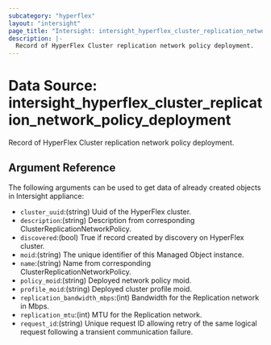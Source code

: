 ```yaml
---
subcategory: "hyperflex"
layout: "intersight"
page_title: "Intersight: intersight_hyperflex_cluster_replication_network_policy_deployment"
description: |-
  Record of HyperFlex Cluster replication network policy deployment.
---
```


# Data Source: intersight_hyperflex_cluster_replication_network_policy_deployment
Record of HyperFlex Cluster replication network policy deployment.
## Argument Reference
The following arguments can be used to get data of already created objects in Intersight appliance:
* `cluster_uuid`:(string) Uuid of the HyperFlex cluster. 
* `description`:(string) Description from corresponding ClusterReplicationNetworkPolicy. 
* `discovered`:(bool) True if record created by discovery on HyperFlex cluster. 
* `moid`:(string) The unique identifier of this Managed Object instance. 
* `name`:(string) Name from corresponding ClusterReplicationNetworkPolicy. 
* `policy_moid`:(string) Deployed network policy moid. 
* `profile_moid`:(string) Deployed cluster profile moid. 
* `replication_bandwidth_mbps`:(int) Bandwidth for the Replication network in Mbps. 
* `replication_mtu`:(int) MTU for the Replication network. 
* `request_id`:(string) Unique request ID allowing retry of the same logical request following a transient communication failure. 
